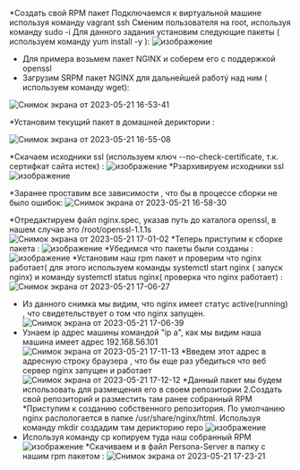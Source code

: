 *Создать свой RPM пакет
Подключаемся к виртуальной машине используя команду vagrant ssh 
Сменим пользователя на root, используя команду sudo -i
Для данного задания установим следующие пакеты ( используем команду yum install -y ): 
![изображение](https://github.com/AlexanderSerg-jun/vm_rpm/assets/85576634/a9fb137e-c960-4acf-af3d-a31922a2089b)

* Для примера возьмем пакет NGINX и соберем его с поддержкой openssl
* Загрузим SRPM пакет NGINX для дальнейшей работý над ним ( используем команду wget):

![Снимок экрана от 2023-05-21 16-53-41](https://github.com/AlexanderSerg-jun/vm_rpm/assets/85576634/8d7c93ce-37df-4c03-8961-fea0418532a4)

*Установим текущий пакет в домашней дериктории :

![Снимок экрана от 2023-05-21 16-55-08](https://github.com/AlexanderSerg-jun/vm_rpm/assets/85576634/f91eaf8c-e2f2-4d37-89e8-3eed86d7736e)

*Скачаем исходники ssl (используем ключ --no-check-certificate, т.к. сертифкат сайта истек) :
![изображение](https://github.com/AlexanderSerg-jun/vm_rpm/assets/85576634/358531b8-cf8b-477f-949d-0482778ca625)
 *Рзархивируем исходники ssl 
![изображение](https://github.com/AlexanderSerg-jun/vm_rpm/assets/85576634/621f9e20-85a2-4d6a-8f66-01f0f9a72f9d)

*Заранее проставим все зависимости , что бы в процессе сборки не было ошибок:
 ![Снимок экрана от 2023-05-21 16-58-30](https://github.com/AlexanderSerg-jun/vm_rpm/assets/85576634/054827d0-0c23-4154-a14c-e5268770d262)

*Отредактируем  файл nginx.spec, указав путь до каталога openssl, в нашем случае это /root/openssl-1.1.1s
![Снимок экрана от 2023-05-21 17-01-02](https://github.com/AlexanderSerg-jun/vm_rpm/assets/85576634/52df8d70-bdc5-4f8f-875c-3e9ff98f0d93)
*Теперь приступим к сборке пакета :
![изображение](https://github.com/AlexanderSerg-jun/vm_rpm/assets/85576634/962bcd1e-c894-452f-bdda-5257ca75fba1)
*Убедимся что пакеты были созданы :
![изображение](https://github.com/AlexanderSerg-jun/vm_rpm/assets/85576634/22010e0d-110a-4fa0-bb2e-ca9efaeff192)
*Установим наш rpm  пакет и проверим что nginx работает( для этого используем команды systemctl start nginx ( запуск nginx) и команду systemctl status nginx( проверка что nginx работает)  :
![Снимок экрана от 2023-05-21 17-06-27](https://github.com/AlexanderSerg-jun/vm_rpm/assets/85576634/13799171-fe7a-4f24-a7ff-17038f514ed7)
* Из данного снимка мы видим, что  nginx имеет статус active(running) , что свидетельствует о том что nginx запущен.
![Снимок экрана от 2023-05-21 17-06-39](https://github.com/AlexanderSerg-jun/vm_rpm/assets/85576634/401306e7-e56d-4c0d-8a77-3a94231eff19)
* Узнаем ip адрес машины командой "ip a", как мы видим наша машина имеет адрес 192.168.56.101
![Снимок экрана от 2023-05-21 17-11-13](https://github.com/AlexanderSerg-jun/vm_rpm/assets/85576634/fc470200-2d4f-4031-8365-90588b74e2ca)
*Введем этот адрес в адресную строку браузера , что бы еще раз убедиться что веб сервер nginx запущен и работает 
![Снимок экрана от 2023-05-21 17-12-12](https://github.com/AlexanderSerg-jun/vm_rpm/assets/85576634/99ef5455-d3ed-4425-9369-ba2a81c33a02)
*Данный пакет мы будем использовать для размещения его в своем репозитории
2.Создать свой репозиторий и разместить там ранее собранный RPM
*Приступим к созданию собственного репозитория. По умолчанию nginx распологается в папке  /usr/share/nginx/html. Используя команду mkdir создадим там дерикторию repo
![изображение](https://github.com/AlexanderSerg-jun/vm_rpm/assets/85576634/0e04ffe4-173d-4898-b0de-c997392ad18b)
* Используя команду cp копируем туда наш собранный RPM
![изображение](https://github.com/AlexanderSerg-jun/vm_rpm/assets/85576634/644a10bf-b8d7-43ae-b469-65a6de0059ac)
*Скачиваем и в файл Persona-Server в папку с нашим rpm пакетом :
![Снимок экрана от 2023-05-21 17-23-21](https://github.com/AlexanderSerg-jun/vm_rpm/assets/85576634/5653e630-8bfa-46dc-9f6a-262e8277ee07)







